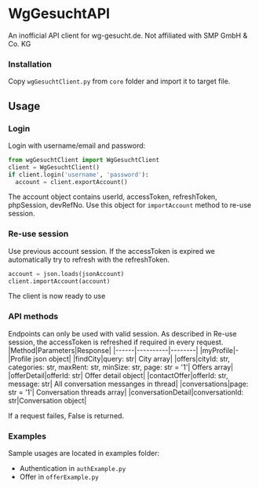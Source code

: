 # WgGesuchtAPI
An inofficial API client for wg-gesucht.de. Not affiliated with SMP GmbH & Co. KG

### Installation
Copy `wgGesuchtClient.py` from `core` folder and import it to target file.

## Usage
### Login
Login with username/email and password:
```python
from wgGesuchtClient import WgGesuchtClient
client = WgGesuchtClient()
if client.login('username', 'password'):
  account = client.exportAccount()
```
The account object contains userId, accessToken, refreshToken, phpSession, devRefNo. Use this object for `importAccount` method to re-use session.

### Re-use session
Use previous account session. If the accessToken is expired we automatically try to refresh with the refreshToken.
```python
account = json.loads(jsonAccount)
client.importAccount(account)
```
The client is now ready to use

### API methods
Endpoints can only be used with valid session. As described in Re-use session, the accessToken is refreshed if required in every request.
|Method|Parameters|Response|
|------|----------|--------|
|myProfile|-|Profile json object|
|findCity|query: str| City array|
|offers|cityId: str, categories: str, maxRent: str, minSize: str, page: str = '1'| Offers array|
|offerDetail|offerId: str| Offer detail object|
|contactOffer|offerId: str, message: str| All conversation messanges in thread|
|conversations|page: str = '1'| Conversation threads array|
|conversationDetail|conversationId: str|Conversation object|

If a request failes, False is returned.

### Examples
Sample usages are located in examples folder:
  - Authentication in `authExample.py`
  - Offer in `offerExample.py`
